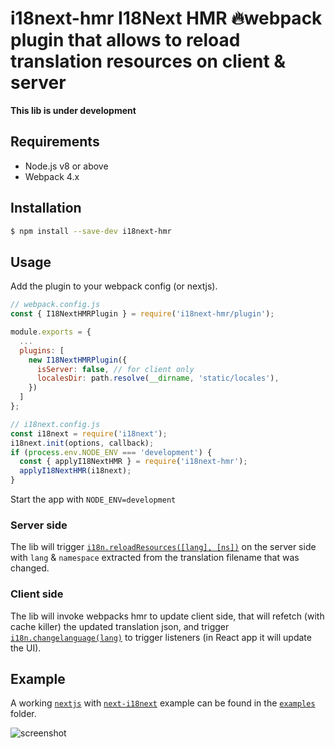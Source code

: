 
  
# i18next-hmr I18Next HMR 🔥webpack plugin that allows to reload translation resources on client &amp; server    
**This lib is under development**   
## Requirements    
 - Node.js v8 or above    
- Webpack 4.x    
    
## Installation    
 ```sh 
 $ npm install --save-dev i18next-hmr 
 ```    
 ## Usage    
 Add the plugin to your webpack config (or nextjs).    
<!-- prettier-ignore-start -->
```js 
// webpack.config.js 
const { I18NextHMRPlugin } = require('i18next-hmr/plugin');    

module.exports = {  
  ...
  plugins: [    
    new I18NextHMRPlugin({  
      isServer: false, // for client only    
      localesDir: path.resolve(__dirname, 'static/locales'),    
    }) 
  ]
}; 
```
<!-- prettier-ignore-start -->    
```js 
// i18next.config.js 
const i18next = require('i18next'); 
i18next.init(options, callback);    
if (process.env.NODE_ENV === 'development') {    
  const { applyI18NextHMR } = require('i18next-hmr');    
  applyI18NextHMR(i18next); 
} 
``` 
Start the app with `NODE_ENV=development`
   
 ### Server side  
The lib will trigger [`i18n.reloadResources([lang], [ns])`](https://www.i18next.com/overview/api#reloadresources) on the server side with `lang` & `namespace` extracted from the translation filename that was changed. 
  
### Client side  
The lib will invoke webpacks hmr to update client side, that will refetch (with cache killer) the updated translation json, and trigger [`i18n.changelanguage(lang)`]([https://www.i18next.com/overview/api#changelanguage](https://www.i18next.com/overview/api#changelanguage)) to trigger listeners (in React app it will update the UI).  
  
## Example  
A working [`nextjs`]([https://github.com/zeit/next.js](https://github.com/zeit/next.js)) with [`next-i18next`]([https://github.com/isaachinman/next-i18next](https://github.com/isaachinman/next-i18next)) example can be found in the [`examples`](https://github.com/felixmosh/i18next-hmr/tree/master/examples) folder.

![screenshot](https://user-images.githubusercontent.com/9304194/70315852-1c8ac580-1823-11ea-9b74-f265020cc6f2.gif)
